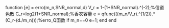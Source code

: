 function [e] = erro(m_n,SNR_normal,d)
   V_r = 1-(1+SNR_normal).^(-2);%信道色散 
   C_r=log2(1+SNR_normal);%香农容量
   e = qfunc(((m_n/V_r).^(1/2)).*(C_r-(d./m_n)));%erro_Q函数
   if m_n==0
       e=1;
   end
end
